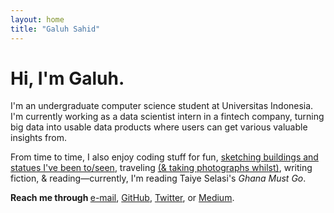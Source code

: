 ```yaml
---
layout: home
title: "Galuh Sahid"
---
```


<h1>Hi, I'm Galuh.</h1>

<p class="f5 lh-copy measure">I'm an undergraduate computer science student at Universitas Indonesia. I'm currently working as a data scientist intern in a fintech company, turning big data into usable data products where users can get various valuable insights from.
</p>

<p class="f5 lh-copy measure">From time to time, I also enjoy coding stuff for fun, <a href="/sketches">sketching buildings and statues I've been to/seen</a>, traveling <a href="/photography">(&amp; taking photographs whilst)</a>, writing fiction, &amp; reading&mdash;currently, I'm reading Taiye Selasi's <em>Ghana Must Go</em>.</p>

<p class="f5 lh-copy measure"><strong>Reach me through </strong><a href="mailto:galuh.tunggadewi[at]gmail.com">e-mail</a>, <a href="http://github.com/galuhsahid">GitHub</a>, <a href="http://twitter.com/galuhsahid">Twitter</a>, or <a href="http://medium.com/@galuhsahid">Medium</a>.</p>